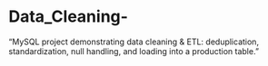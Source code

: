 # Data_Cleaning-
“MySQL project demonstrating data cleaning &amp; ETL: deduplication, standardization, null handling, and loading into a production table.”
